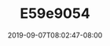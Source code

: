 ---
title: E59e9054
date: 2019-09-07T08:02:47-08:00
draft: false
location: Wind River Range, WY
img_url: https://d17enza3bfujl8.cloudfront.net/e59e9054.jpg
original_fn: ""
tags:
- Wind River Range, WY
- landscapes

---